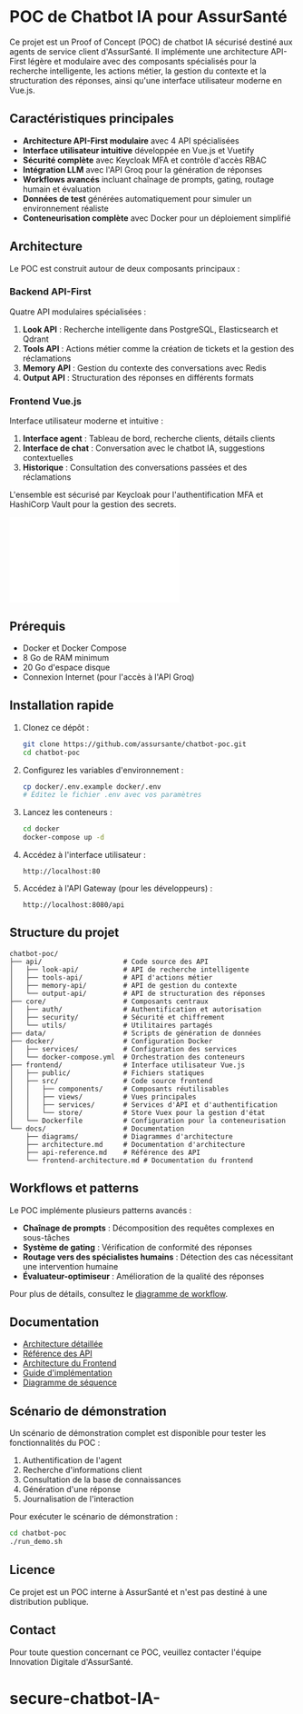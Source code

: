 # POC de Chatbot IA pour AssurSanté

Ce projet est un Proof of Concept (POC) de chatbot IA sécurisé destiné aux agents de service client d'AssurSanté. Il implémente une architecture API-First légère et modulaire avec des composants spécialisés pour la recherche intelligente, les actions métier, la gestion du contexte et la structuration des réponses, ainsi qu'une interface utilisateur moderne en Vue.js.

## Caractéristiques principales

- **Architecture API-First modulaire** avec 4 API spécialisées
- **Interface utilisateur intuitive** développée en Vue.js et Vuetify
- **Sécurité complète** avec Keycloak MFA et contrôle d'accès RBAC
- **Intégration LLM** avec l'API Groq pour la génération de réponses
- **Workflows avancés** incluant chaînage de prompts, gating, routage humain et évaluation
- **Données de test** générées automatiquement pour simuler un environnement réaliste
- **Conteneurisation complète** avec Docker pour un déploiement simplifié

## Architecture

Le POC est construit autour de deux composants principaux :

### Backend API-First

Quatre API modulaires spécialisées :

1. **Look API** : Recherche intelligente dans PostgreSQL, Elasticsearch et Qdrant
2. **Tools API** : Actions métier comme la création de tickets et la gestion des réclamations
3. **Memory API** : Gestion du contexte des conversations avec Redis
4. **Output API** : Structuration des réponses en différents formats

### Frontend Vue.js

Interface utilisateur moderne et intuitive :

1. **Interface agent** : Tableau de bord, recherche clients, détails clients
2. **Interface de chat** : Conversation avec le chatbot IA, suggestions contextuelles
3. **Historique** : Consultation des conversations passées et des réclamations

L'ensemble est sécurisé par Keycloak pour l'authentification MFA et HashiCorp Vault pour la gestion des secrets.

![Architecture](docs/diagrams/architecture_diagram.txt)

## Prérequis

- Docker et Docker Compose
- 8 Go de RAM minimum
- 20 Go d'espace disque
- Connexion Internet (pour l'accès à l'API Groq)

## Installation rapide

1. Clonez ce dépôt :
   ```bash
   git clone https://github.com/assursante/chatbot-poc.git
   cd chatbot-poc
   ```

2. Configurez les variables d'environnement :
   ```bash
   cp docker/.env.example docker/.env
   # Éditez le fichier .env avec vos paramètres
   ```

3. Lancez les conteneurs :
   ```bash
   cd docker
   docker-compose up -d
   ```

4. Accédez à l'interface utilisateur :
   ```
   http://localhost:80
   ```

5. Accédez à l'API Gateway (pour les développeurs) :
   ```
   http://localhost:8080/api
   ```

## Structure du projet

```
chatbot-poc/
├── api/                    # Code source des API
│   ├── look-api/           # API de recherche intelligente
│   ├── tools-api/          # API d'actions métier
│   ├── memory-api/         # API de gestion du contexte
│   └── output-api/         # API de structuration des réponses
├── core/                   # Composants centraux
│   ├── auth/               # Authentification et autorisation
│   ├── security/           # Sécurité et chiffrement
│   └── utils/              # Utilitaires partagés
├── data/                   # Scripts de génération de données
├── docker/                 # Configuration Docker
│   ├── services/           # Configuration des services
│   └── docker-compose.yml  # Orchestration des conteneurs
├── frontend/               # Interface utilisateur Vue.js
│   ├── public/             # Fichiers statiques
│   ├── src/                # Code source frontend
│   │   ├── components/     # Composants réutilisables
│   │   ├── views/          # Vues principales
│   │   ├── services/       # Services d'API et d'authentification
│   │   └── store/          # Store Vuex pour la gestion d'état
│   └── Dockerfile          # Configuration pour la conteneurisation
└── docs/                   # Documentation
    ├── diagrams/           # Diagrammes d'architecture
    ├── architecture.md     # Documentation d'architecture
    ├── api-reference.md    # Référence des API
    └── frontend-architecture.md # Documentation du frontend
```

## Workflows et patterns

Le POC implémente plusieurs patterns avancés :

- **Chaînage de prompts** : Décomposition des requêtes complexes en sous-tâches
- **Système de gating** : Vérification de conformité des réponses
- **Routage vers des spécialistes humains** : Détection des cas nécessitant une intervention humaine
- **Évaluateur-optimiseur** : Amélioration de la qualité des réponses

Pour plus de détails, consultez le [diagramme de workflow](docs/diagrams/workflow_diagram.md).

## Documentation

- [Architecture détaillée](docs/architecture.md)
- [Référence des API](docs/api-reference.md)
- [Architecture du Frontend](docs/frontend-architecture.md)
- [Guide d'implémentation](docs/implementation-guide.md)
- [Diagramme de séquence](docs/diagrams/sequence_diagram.md)

## Scénario de démonstration

Un scénario de démonstration complet est disponible pour tester les fonctionnalités du POC :

1. Authentification de l'agent
2. Recherche d'informations client
3. Consultation de la base de connaissances
4. Génération d'une réponse
5. Journalisation de l'interaction

Pour exécuter le scénario de démonstration :

```bash
cd chatbot-poc
./run_demo.sh
```

## Licence

Ce projet est un POC interne à AssurSanté et n'est pas destiné à une distribution publique.

## Contact

Pour toute question concernant ce POC, veuillez contacter l'équipe Innovation Digitale d'AssurSanté.
# secure-chatbot-IA-

